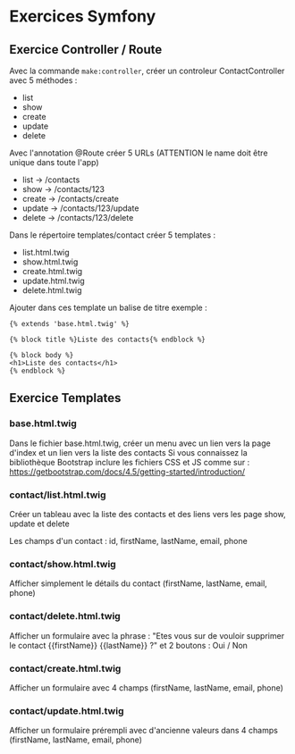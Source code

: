 # Exercices Symfony

## Exercice Controller / Route

Avec la commande `make:controller`, créer un controleur ContactController avec 5 méthodes :

* list
* show
* create
* update
* delete

Avec l'annotation @Route créer 5 URLs (ATTENTION le name doit être unique dans toute l'app)

* list -> /contacts 
* show -> /contacts/123
* create -> /contacts/create
* update -> /contacts/123/update
* delete -> /contacts/123/delete


Dans le répertoire templates/contact créer 5 templates :

* list.html.twig
* show.html.twig
* create.html.twig
* update.html.twig
* delete.html.twig

Ajouter dans ces template un balise de titre exemple :

```
{% extends 'base.html.twig' %}

{% block title %}Liste des contacts{% endblock %}

{% block body %}
<h1>Liste des contacts</h1>
{% endblock %}
```

## Exercice Templates

### base.html.twig

Dans le fichier base.html.twig, créer un menu avec un lien vers la page d'index et un lien vers la liste des contacts
Si vous connaissez la bibliothèque Bootstrap inclure les fichiers CSS et JS comme sur :
https://getbootstrap.com/docs/4.5/getting-started/introduction/

### contact/list.html.twig

Créer un tableau avec la liste des contacts et des liens vers les page show, update et delete

Les champs d'un contact : id, firstName, lastName, email, phone

### contact/show.html.twig

Afficher simplement le détails du contact (firstName, lastName, email, phone)

### contact/delete.html.twig

Afficher un formulaire avec la phrase : "Etes vous sur de vouloir supprimer le contact {{firstName}} {{lastName}} ?"
et 2 boutons : Oui / Non

### contact/create.html.twig

Afficher un formulaire avec 4 champs  (firstName, lastName, email, phone)

### contact/update.html.twig

Afficher un formulaire prérempli avec d'ancienne valeurs dans 4 champs  (firstName, lastName, email, phone)
